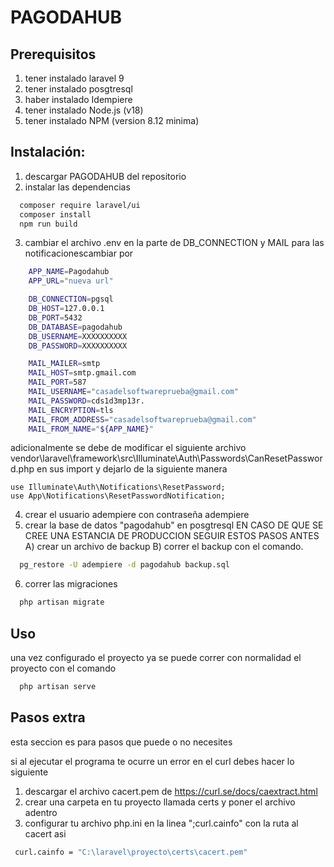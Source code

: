 # PAGODAHUB

## Prerequisitos

1. tener instalado laravel 9
2. tener instalado posgtresql
3. haber instalado Idempiere
4. tener instalado Node.js (v18)
5. tener instalado NPM (version 8.12 minima)

## Instalación:

1. descargar PAGODAHUB del repositorio
2. instalar las dependencias
```bash
  composer require laravel/ui
  composer install
  npm run build
```
3. cambiar el archivo .env en la parte de DB_CONNECTION  y MAIL para las notificacionescambiar por 
```bash
    APP_NAME=Pagodahub
    APP_URL="nueva url"

    DB_CONNECTION=pgsql
    DB_HOST=127.0.0.1
    DB_PORT=5432
    DB_DATABASE=pagodahub
    DB_USERNAME=XXXXXXXXXX
    DB_PASSWORD=XXXXXXXXXX

    MAIL_MAILER=smtp
    MAIL_HOST=smtp.gmail.com
    MAIL_PORT=587
    MAIL_USERNAME="casadelsoftwareprueba@gmail.com"
    MAIL_PASSWORD=cds1d3mp13r.
    MAIL_ENCRYPTION=tls
    MAIL_FROM_ADDRESS="casadelsoftwareprueba@gmail.com"
    MAIL_FROM_NAME="${APP_NAME}"
```
adicionalmente se debe de modificar el siguiente archivo vendor\laravel\framework\src\Illuminate\Auth\Passwords\CanResetPassword.php
en sus import y dejarlo de la siguiente manera

```
use Illuminate\Auth\Notifications\ResetPassword;
use App\Notifications\ResetPasswordNotification;
```

4. crear el usuario adempiere con contraseña adempiere
5. crear la base de datos "pagodahub" en posgtresql
EN CASO DE QUE SE CREE UNA ESTANCIA DE PRODUCCION SEGUIR ESTOS PASOS ANTES
A) crear un archivo de backup
B) correr el backup  con el comando.
```bash
  pg_restore -U adempiere -d pagodahub backup.sql
```
6. correr las migraciones
```bash
  php artisan migrate
```
## Uso

una vez configurado el proyecto ya se puede correr con normalidad el proyecto con el comando
```bash
  php artisan serve
```

## Pasos extra

esta seccion es para pasos que puede o no necesites

si al ejecutar el programa te ocurre un error en el curl debes hacer lo siguiente
1. descargar el archivo cacert.pem de https://curl.se/docs/caextract.html
2. crear una carpeta en tu proyecto llamada certs y poner el archivo adentro
3. configurar tu archivo php.ini en la linea ";curl.cainfo" con la ruta al cacert asi 
```bash
 curl.cainfo = "C:\laravel\proyecto\certs\cacert.pem"
```

